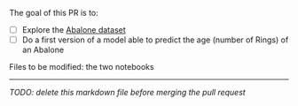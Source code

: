 The goal of this PR is to:

- [ ]  Explore the [Abalone dataset](https://www.kaggle.com/datasets/rodolfomendes/abalone-dataset)
- [ ] Do a first version of a model able to predict the age (number of Rings) of an Abalone

Files to be modified: the two notebooks

___

*TODO: delete this markdown file before merging the pull request*
